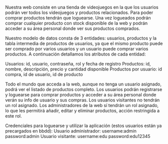 Nuestra web consiste en una tienda de videojuegos en la que los usuarios podrán ver todos los videojuegos y productos relacionados. Para poder comprar productos tendrán que loguearse. Una vez logueados podrán comprar cualquier producto con stock disponible de la web y podrán acceder a su área personal donde ver sus productos comprados.

Nuestro modelo de datos consta de 3 entidades: usuarios, productos y la tabla intermedia de productos de usuarios, ya que el mismo producto puede ser comprado por varios usuarios y un usuario puede comprar varios productos. A continuación detallamos los atributos de cada entidad:

Usuarios: id, usuario, contraseña, rol y fecha de registro Productos: id, nombre, descripción, precio y cantidad disponible Productos por usuario: id compra, id de usuario, id de producto

Todo el mundo que acceda a la web, aunque no tenga un usuario asignado, podrá ver el listado de productos completo. Los usuarios podrán registrarse y loguearse para comprar productos y acceder a su área personal donde verán su info de usuario y sus compras. Los usuarios visitantes no tendrán un rol asignado. Los administradores de la web sí tendrán un rol asignado, lo que les permitirá añadir, editar y eliminar productos, acción restringida a este rol.

Credenciales para loguearse y utilizar la aplicación (estos usuarios están ya precargados en bbdd):
Usuario administrador: username:admin password:admin
Usuario visitante: username:edu password:edu12345